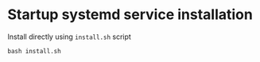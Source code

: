 # Startup systemd service installation

Install directly using `install.sh` script

```bash install.sh```

